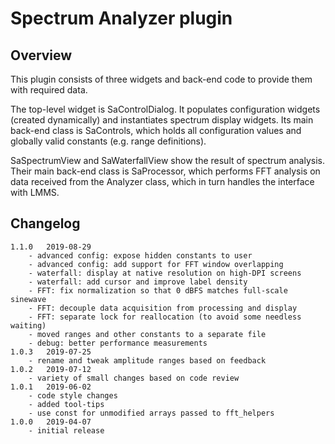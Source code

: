 # Spectrum Analyzer plugin

## Overview

This plugin consists of three widgets and back-end code to provide them with required data.

The top-level widget is SaControlDialog. It populates configuration widgets (created dynamically) and instantiates spectrum display widgets. Its main back-end class is SaControls, which holds all configuration values and globally valid constants (e.g. range definitions).

SaSpectrumView and SaWaterfallView show the result of spectrum analysis. Their main back-end class is SaProcessor, which performs FFT analysis on data received from the Analyzer class, which in turn handles the interface with LMMS.


## Changelog
	1.1.0	2019-08-29
		- advanced config: expose hidden constants to user
		- advanced config: add support for FFT window overlapping
		- waterfall: display at native resolution on high-DPI screens
		- waterfall: add cursor and improve label density
		- FFT: fix normalization so that 0 dBFS matches full-scale sinewave
		- FFT: decouple data acquisition from processing and display
		- FFT: separate lock for reallocation (to avoid some needless waiting)
		- moved ranges and other constants to a separate file
		- debug: better performance measurements
	1.0.3	2019-07-25
		- rename and tweak amplitude ranges based on feedback
	1.0.2	2019-07-12
		- variety of small changes based on code review
	1.0.1	2019-06-02
		- code style changes
		- added tool-tips
		- use const for unmodified arrays passed to fft_helpers
	1.0.0	2019-04-07
		- initial release
